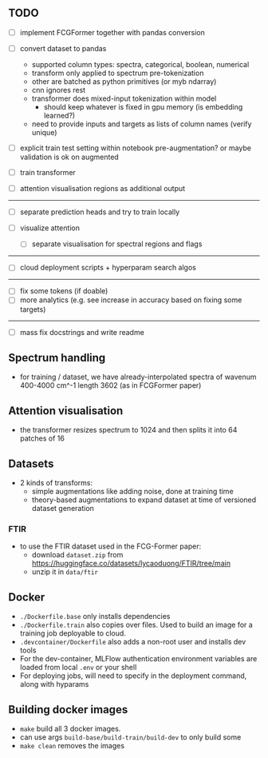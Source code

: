 ## TODO


- [ ] implement FCGFormer together with pandas conversion
- [ ] convert dataset to pandas
    - supported column types: spectra, categorical, boolean, numerical
    - transform only applied to spectrum pre-tokenization
    - other are batched as python primitives (or myb ndarray)
    - cnn ignores rest
    - transformer does mixed-input tokenization within model
        - should keep whatever is fixed in gpu memory (is embedding learned?)
    - need to provide inputs and targets as lists of column names (verify unique)

- [ ] explicit train test setting within notebook pre-augmentation? or maybe validation is ok on augmented

- [ ] train transformer

- [ ] attention visualisation regions as additional output
------------------------------------------------------

- [ ] separate prediction heads and try to train locally

- [ ] visualize attention
    - [ ] separate visualisation for spectral regions and flags

-------------------------------------------------------

- [ ] cloud deployment scripts + hyperparam search algos

------------------------------------------------------

- [ ] fix some tokens (if doable)
- [ ] more analytics (e.g. see increase in accuracy based on fixing some targets)

------------------------------------------------------
- [ ] mass fix docstrings and write readme


## Spectrum handling
- for training / dataset, we have already-interpolated spectra of wavenum 400-4000 cm^-1 length 3602 (as in FCGFormer paper)

## Attention visualisation
- the transformer resizes spectrum to 1024 and then splits it into 64 patches of 16

## Datasets
- 2 kinds of transforms:
    - simple augmentations like adding noise, done at training time
    - theory-based augmentations to expand dataset at time of versioned dataset generation

### FTIR
- to use the FTIR dataset used in the FCG-Former paper:
    - download `dataset.zip` from https://huggingface.co/datasets/lycaoduong/FTIR/tree/main 
    - unzip it in `data/ftir`

## Docker
- `./Dockerfile.base` only installs dependencies
- `./Dockerfile.train` also copies over files. Used to build an image for a training job deployable to cloud.
- `.devcontainer/Dockerfile` also adds a non-root user and installs dev tools
- For the dev-container, MLFlow authentication environment variables are loaded from local `.env` or your shell
- For deploying jobs, will need to specify in the deployment command, along with hyparams

## Building docker images
- `make` build all 3 docker images. 
- can use args `build-base/build-train/build-dev` to only build some
- `make clean` removes the images
